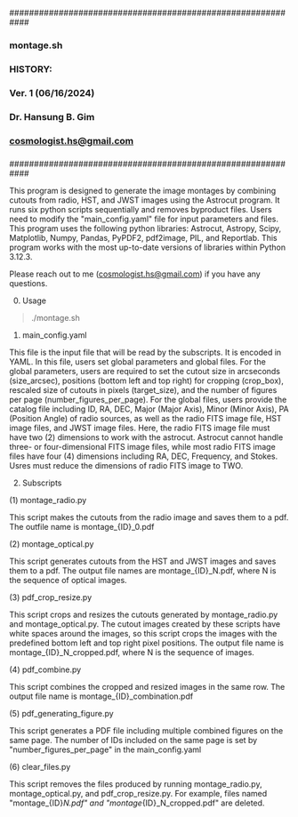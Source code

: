 ############################################################
###
###   montage.sh
###
###  
###   HISTORY:
###       Ver. 1  (06/16/2024)
###
###
###         Dr. Hansung B. Gim
###             cosmologist.hs@gmail.com
###
############################################################

This program is designed to generate the image montages by combining cutouts from radio, HST, and JWST images 
using the Astrocut program. It runs six python scripts sequentially and removes byproduct files. 
Users need to modify the "main_config.yaml" file for input parameters and files. 
This program uses the following python libraries: Astrocut, Astropy, Scipy, Matplotlib, Numpy, Pandas, PyPDF2, pdf2image, PIL, and Reportlab. This program works with the most up-to-date versions of libraries within Python 3.12.3. 

Please reach out to me (cosmologist.hs@gmail.com) if you have any questions. 


0. Usage
  > ./montage.sh


1. main_config.yaml
   
  This file is the input file that will be read by the subscripts. It is encoded in YAML. In this file, users set global parameters and global files. For the global parameters, users are required to set the cutout size in arcseconds (size_arcsec), positions (bottom left and top right) for cropping (crop_box), rescaled size of cutouts in pixels (target_size), and the number of figures per page (number_figures_per_page). For the global files, users provide the catalog file including ID, RA, DEC, Major (Major Axis), Minor (Minor Axis), PA (Position Angle) of radio sources, as well as the radio FITS image file, HST image files, and JWST image files. Here, the radio FITS image file must have two (2) dimensions to work with the astrocut. Astrocut cannot handle three- or four-dimensional FITS image files, while most radio FITS image files have four (4) dimensions including RA, DEC, Frequency, and Stokes. Usres must reduce the dimensions of radio FITS image to TWO. 



2. Subscripts
   
  (1) montage_radio.py

  This script makes the cutouts from the radio image and saves them to a pdf. The outfile name is montage_{ID}_0.pdf


  (2) montage_optical.py
     
  This script generates cutouts from the HST and JWST images and saves them to a pdf. The output file names are montage_{ID}_N.pdf, where N is the sequence of optical images. 


  (3) pdf_crop_resize.py
     
  This script crops and resizes the cutouts generated by montage_radio.py and montage_optical.py. The cutout images created by these scripts have white spaces around the images, so this script crops the images with the predefined bottom left and top right pixel positions. The output file name is montage_{ID}_N_cropped.pdf, where N is the sequence of images. 

  (4) pdf_combine.py
     
  This script combines the cropped and resized images in the same row. The output file name is montage_{ID}_combination.pdf


  (5) pdf_generating_figure.py

  This script generates a PDF file including multiple combined figures on the same page. The number of IDs included on the same page is set by "number_figures_per_page" in the main_config.yaml


  (6) clear_files.py
     
  This script removes the files produced by running montage_radio.py, montage_optical.py, and pdf_crop_resize.py. For example, files named "montage_{ID}_N.pdf" and "montage_{ID}_N_cropped.pdf" are deleted.




